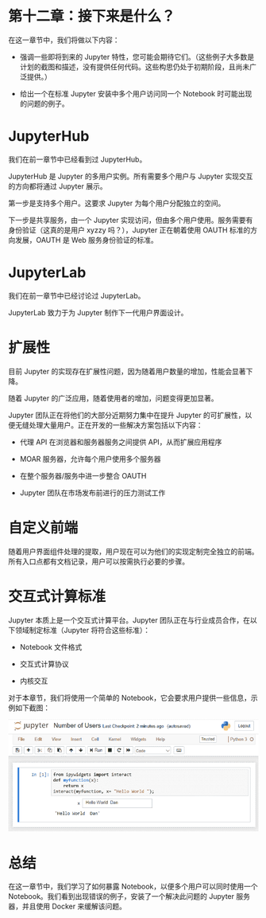# 第十二章：接下来是什么？

在这一章节中，我们将做以下内容：

+   强调一些即将到来的 Jupyter 特性，您可能会期待它们。（这些例子大多数是计划的截图和描述，没有提供任何代码。这些构思仍处于初期阶段，且尚未广泛提供。）

+   给出一个在标准 Jupyter 安装中多个用户访问同一个 Notebook 时可能出现的问题的例子。

# JupyterHub

我们在前一章节中已经看到过 JupyterHub。

JupyterHub 是 Jupyter 的多用户实例。所有需要多个用户与 Jupyter 实现交互的方向都将通过 Jupyter 展示。

第一步是支持多个用户。这要求 Jupyter 为每个用户分配独立的空间。

下一步是共享服务，由一个 Jupyter 实现访问，但由多个用户使用。服务需要有身份验证（这真的是用户 xyzzy 吗？），Jupyter 正在朝着使用 OAUTH 标准的方向发展，OAUTH 是 Web 服务身份验证的标准。

# JupyterLab

我们在前一章节中已经讨论过 JupyterLab。

JupyterLab 致力于为 Jupyter 制作下一代用户界面设计。

# 扩展性

目前 Jupyter 的实现存在扩展性问题，因为随着用户数量的增加，性能会显著下降。

随着 Jupyter 的广泛应用，随着使用者的增加，问题变得更加显著。

Jupyter 团队正在将他们的大部分近期努力集中在提升 Jupyter 的可扩展性，以便无缝处理大量用户。正在开发的一些解决方案包括以下内容：

+   代理 API 在浏览器和服务器服务之间提供 API，从而扩展应用程序

+   MOAR 服务器，允许每个用户使用多个服务器

+   在整个服务器/服务中进一步整合 OAUTH

+   Jupyter 团队在市场发布前进行的压力测试工作

# 自定义前端

随着用户界面组件处理的提取，用户现在可以为他们的实现定制完全独立的前端。所有入口点都有文档记录，用户可以按需执行必要的步骤。

# 交互式计算标准

Jupyter 本质上是一个交互式计算平台。Jupyter 团队正在与行业成员合作，在以下领域制定标准（Jupyter 将符合这些标准）：

+   Notebook 文件格式

+   交互式计算协议

+   内核交互

对于本章节，我们将使用一个简单的 Notebook，它会要求用户提供一些信息，示例如下截图：

![](img/a12bb3d7-1c74-4622-aa97-f009d2d9d8ab.png)

# 总结

在这一章节中，我们学习了如何暴露 Notebook，以便多个用户可以同时使用一个 Notebook。我们看到出现错误的例子，安装了一个解决此问题的 Jupyter 服务器，并且使用 Docker 来缓解该问题。
